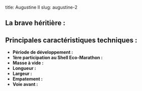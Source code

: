 title: Augustine II
slug: augustine-2

## La  brave héritière :




## Principales caractéristiques techniques :
- **Période de développement :** 
- **1ère participation au Shell Eco-Marathon :** 
- **Masse à vide :**
- **Longueur :** 
- **Largeur :**
- **Empatement :**
- **Voie avant :**